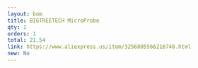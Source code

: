 ```yaml
---
layout: bom
title: BIGTREETECH MicroProbe
qty: 1
orders: 1
total: 21.54
link: https://www.aliexpress.us/item/3256805566216748.html
new: No
---
```

